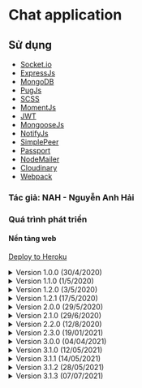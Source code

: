 # Chat application
## Sử dụng
  - [Socket.io](https://socket.io)
  - [ExpressJs](https://expressjs.com)
  - [MongoDB](https://www.mongodb.com/)
  - [PugJs](https://pugjs.org/api/getting-started.html)
  - [SCSS](https://sass-lang.com/)
  - [MomentJs](https://momentjs.com/)
  - [JWT](https://jwt.io/)
  - [MongooseJs](https://mongoosejs.com/)
  - [NotifyJs](https://notifyjs.jpillora.com/)
  - [SimplePeer](https://github.com/feross/simple-peer)
  - [Passport](http://www.passportjs.org/)
  - [NodeMailer](https://nodemailer.com/)
  - [Cloudinary](https://cloudinary.com/)
  - [Webpack](https://webpack.js.org/)
### Tác giả: NAH - Nguyễn Anh Hải

### Quá trình phát triển
#### Nền tảng web
[Deploy to Heroku](https://oh-chatapp.herokuapp.com/)
<details>
  <summary>Version 1.0.0 (30/4/2020)</summary>
  Chức năng thêm:

  - Tham gia vào 1 phòng trong danh sách có sẵn (10 phòng)
  - Chat trong phòng đã tham gia
  - Có bot thông báo tình trạng tham gia của các thành viên
  - Hiển thị thông tin phòng (tên phòng, danh sách thành viên)
  - Rời khỏi phòng
  - Ẩn/hiện thời gian tin nhắn
</details>
<details>
  <summary>Version 1.1.0 (1/5/2020)</summary>
  Chức năng thêm:

  - Tạo phòng
  - Tham gia vào phòng với id phòng và password phòng
</details>
<details>
  <summary>Version 1.2.0 (3/5/2020)</summary>
  Chức năng thêm:

  - Quản lý phòng của chủ phòng
    - Mở phòng
    - Khóa phòng
    - Đặt trạng thái phòng chờ
    - Cho phép/Không cho phép thành viên trong phòng chờ vào phòng
    - Tắt chat
    - Đá thành viên ra khỏi phòng
    - Buộc rời phòng cho toàn thành viên trong phòng
</details>
<details>
  <summary>Version 1.2.1 (17/5/2020)</summary>
  Chức năng thêm:

  - Sử dụng MongoDB
</details>
<details>
  <summary>Version 2.0.0 (29/5/2020)</summary>
  Chức năng thêm:

  - Video chat
</details>
<details>
  <summary>Version 2.1.0 (29/6/2020)</summary>
  Chức năng thêm:

  - Audio chat
</details>
<details>
  <summary>Version 2.2.0 (12/8/2020)</summary>
  Chức năng thêm:

  - Đăng ký tài khoản, đăng nhập
  - Đăng nhập bằng facebook, google
  - Chat với biểu tượng cảm xúc
</details>
<details>
  <summary>Version 2.3.0 (19/01/2021)</summary>
  Chức năng thêm:

  - Chia sẻ màn hình
  - Sử dụng webpack
</details>
<details>
  <summary>Version 3.0.0 (04/04/2021)</summary>
  Chức năng thêm:

  - Messenger
    - Chat (message, audio, video)
    - Các hoạt động liên quan đến kết bạn
</details>
<details>
  <summary>Version 3.1.0 (12/05/2021)</summary>
  Chức năng thêm:
  
  - Meeting
    - Gửi file
    - Export chat, thành viên
    - Nâng cấp quản lý phòng
    - Quay màn hình
    - Tạo Text
    - Giơ tay
    - Tần số audio chat
  - Messenger
    - Gửi file
    - Trợ lý nhắn tin
    - Quên mật khẩu
    - Chụp ảnh, ghi âm
    - Thông báo
    - Tin nhắn bắt đầu
</details>
<details>
  <summary>Version 3.1.1 (14/05/2021)</summary>
  Chức năng thêm:
  
  - Meeting
    - Chặn giao tiếp từng thành viên
</details>
<details>
  <summary>Version 3.1.2 (28/05/2021)</summary>
  Chức năng thêm:
  
  - Messenger
    - Xóa, sửa tin nhắn
    - Tạo phòng họp tĩnh
</details>
<details>
  <summary>Version 3.1.3 (07/07/2021)</summary>
  Chức năng thêm:
  
  - Messenger
    - Hiển thị danh sách file và đa phương tiện đã gửi
</details>